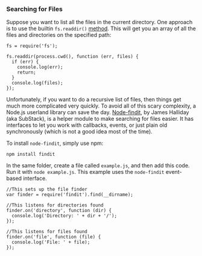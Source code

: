 ### Searching for Files

Suppose you want to list all the files in the current directory.  One approach is to use the builtin `fs.readdir()` [method](#how-do-i-read-files-in-node-js). This will get you an array of all the files and directories on the specified path:

    fs = require('fs');

    fs.readdir(process.cwd(), function (err, files) {
      if (err) {
        console.log(err);
        return;
      }
      console.log(files);
    });


Unfortunately, if you want to do a recursive list of files, then things get much more complicated very quickly. To avoid all of this scary complexity, a Node.js userland library can save the day. [Node-findit](https://github.com/substack/node-findit), by James Halliday (aka SubStack), is a helper module to make searching for files easier.  It has interfaces to let you work with callbacks, events, or just plain old synchronously (which is not a good idea most of the time).

To install `node-findit`, simply use npm:

    npm install findit

In the same folder, create a file called `example.js`, and then add this code.  Run it with `node example.js`. This example uses the `node-findit` event-based interface.

    //This sets up the file finder
    var finder = require('findit').find(__dirname);

    //This listens for directories found
    finder.on('directory', function (dir) {
      console.log('Directory: ' + dir + '/');
    });

    //This listens for files found
    finder.on('file', function (file) {
      console.log('File: ' + file);
    });